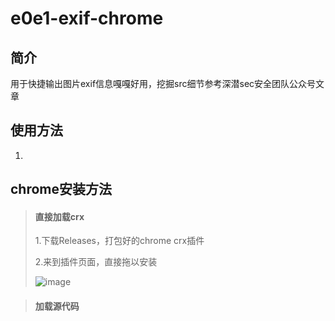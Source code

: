 ﻿# e0e1-exif-chrome

## 简介
  用于快捷输出图片exif信息嘎嘎好用，挖掘src细节参考深潜sec安全团队公众号文章

## 使用方法
1.

## chrome安装方法
>#### 直接加载crx
>
> 1.下载Releases，打包好的chrome crx插件
>
> 2.来到插件页面，直接拖以安装
>
>![image](https://github.com/user-attachments/assets/33493a65-305d-4e86-94cc-c7006f7ccd27)

>#### 加载源代码

